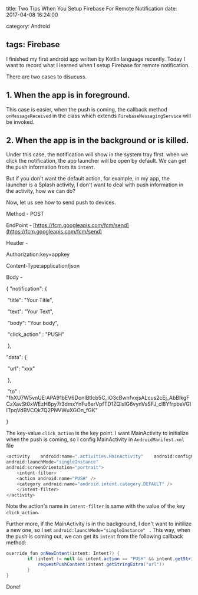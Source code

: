 title: Two Tips When You Setup Firebase For Remote Notification
date: 2017-04-08 16:24:00

category: Android

tags: Firebase
---

I finished my first android app written by Kotlin language recently. Today I want to record what I learned when I setup Firebase for remote notification.

There are two cases to disucuss.

## 1. When the app is in foreground.

This case is easier, when the push is coming, the callback method `onMessageReceived` in the class which extends `FirebaseMessagingService` will be invoked. 



## 2. When the app is in the background or is killed.

Under this case, the notification will show in the system tray first. when we click the notification, the app launcher will be open by default. We can get the push information from its `intent`.

But if you don't want the default action, for example, in my app, the launcher is a Splash activity, I don't want to deal with push information in the activity, how we can do?

Now, let us see how to send push to devices.

Method - POST

EndPoint - [https://fcm.googleapis.com/fcm/send](https://fcm.googleapis.com/fcm/send)

Header - 

Authorization:key=appkey

Content-Type:application/json

Body - 

{ "notification": {

​		"title": "Your Title",

​		 "text": "Your Text",

​		 "body": "Your body",

​		 "click_action" : "PUSH"

​	},

   "data": {

​    	"url": "xxx"

​    },

​	"to" : "fhXU7W5vnUE:APA91bEV6DonIBtIcb5C_iO3cBwnfvxjsALcus2cEj_AbBlkgFCzXavSt0xWEzH6py7r3dmxYnFu6erVpfTD1ZQIsIG6vynVsSFJ_cl8YfrpbeVGIITpqVdBVCOk7Q2PNVWuXGOn_fGK"

} 

The key-value `click_action` is the key point. I want MainActivity to initialize when the push is coming, so I config MainActivity in `AndroidManifest.xml` file

```java
<activity    android:name=".activities.MainActivity"    android:configChanges="keyboardHidden|orientation"    
android:launchMode="singleInstance"    
android:screenOrientation="portrait">    
	<intent-filter>        
	<action android:name="PUSH" />        
	<category android:name="android.intent.category.DEFAULT" />   
	</intent-filter>
</activity>
```

Note the action's name in `intent-filter` is same with the value of the key `click_action`.

Further more, if the MainActivity is in the background, I don't want to initilize a new one, so I set `android:launchMode="singleInstance" ` . This way, when the push is coming out, we can get its `intent` from the following callback method:

```java
override fun onNewIntent(intent: Intent?) {
        if (intent != null && intent.action == "PUSH" && intent.getStringExtra("url") != null) {
            requestPushContent(intent.getStringExtra("url"))
        }
}
```



Done!